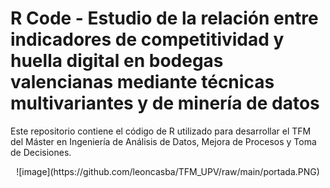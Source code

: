 # R Code - Estudio de la relación entre indicadores de competitividad y huella digital en bodegas valencianas mediante técnicas multivariantes y de minería de datos

Este repositorio contiene el código de R utilizado para desarrollar el TFM del Máster en Ingeniería de Análisis de Datos, Mejora de Procesos y Toma de Decisiones.

<p align="center">
![image](https://github.com/leoncasba/TFM_UPV/raw/main/portada.PNG)
</p>

